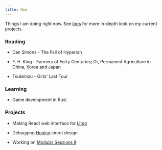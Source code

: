 ```yaml
---
title: Now
---
```


Things I am doing right now. See [logs](/logs) for more in-depth look on my current projects.

### Reading

* Dan Simons - The Fall of Hyperion

* F. H. King - Farmers of Forty Centuries; Or, Permanent Agriculture in China, Korea and Japan

* Tsukimizu - Girls' Last Tour

### Learning

* Game development in Rust

### Projects

* Making React web interface for [Libro](/soft/libro)

* Debugging [Huginn](/things/huginn) circut design

* Working on [Modular Sessions II](/music/modular-sessions-ii)